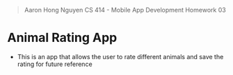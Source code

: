 > Aaron Hong Nguyen
> CS 414 - Mobile App Development 
> Homework 03

# Animal Rating App

- This is an app that allows the user to rate different animals and save the rating for future reference
